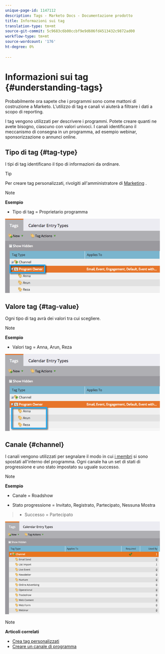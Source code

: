 ```yaml
---
unique-page-id: 1147112
description: Tags - Marketo Docs - Documentazione prodotto
title: Informazioni sui tag
translation-type: tm+mt
source-git-commit: 5c9683c6b00ccbf9e9d606fd4513432c9872ad00
workflow-type: tm+mt
source-wordcount: '176'
ht-degree: 0%

---
```



# Informazioni sui tag {#understanding-tags}

Probabilmente ora sapete che i programmi sono come mattoni di costruzione a Marketo. L’utilizzo di tag e canali vi aiuterà a filtrare i dati a scopo di reporting.

I tag vengono utilizzati per descrivere i programmi. Potete creare quanti ne avete bisogno, ciascuno con valori univoci. I canali identificano il meccanismo di consegna in un programma, ad esempio webinar, sponsorizzazione o annunci online.

## Tipo di tag {#tag-type}

I tipi di tag identificano il tipo di informazioni da ordinare.

>[!TIP]
>
>Per creare tag personalizzati, rivolgiti all&#39;amministratore di [Marketing](http://docs.marketo.com/display/DOCS/Create+Custom+Tags) .

>[!NOTE]
>
>**Esempio**
>
>* Tipo di tag = Proprietario programma

>



![](assets/image2014-9-17-15-3a12-3a46.png)

## Valore tag {#tag-value}

Ogni tipo di tag avrà dei valori tra cui scegliere.

>[!NOTE]
>
>**Esempio**
>
>* Valori tag = Anna, Arun, Reza

>



![](assets/image2014-9-17-15-3a16-3a8.png)

## Canale {#channel}

I canali vengono utilizzati per segnalare il modo in cui [i membri](../../../../product-docs/core-marketo-concepts/programs/creating-programs/understanding-program-membership.md) si sono spostati all&#39;interno del programma. Ogni canale ha un set di stati di progressione e uno stato impostato su uguale successo.

>[!NOTE]
>
>**Esempio**
>
>* Canale = Roadshow
   >
   >
* Stato progressione = Invitato, Registrato, Partecipato, Nessuna Mostra
>* Successo = Partecipato

>



![](assets/image2015-2-5-16-3a57-3a59.png)

>[!NOTE]
>
>**Articoli correlati**
>
>* [Crea tag personalizzati](../../../../product-docs/administration/tags/create-custom-tags.md)
>* [Creare un canale di programma](../../../../product-docs/administration/tags/create-a-program-channel.md)

>



